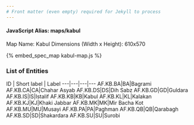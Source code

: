```yaml
---
# Front matter (even empty) required for Jekyll to process
---
```


#### JavaScript Alias: maps/kabul

Map Name: Kabul
Dimensions (Width x Height): 610x570



{% embed_spec_map kabul-map.js %}

### List of Entities

ID | Short label | Label
---|---|---|---
AF.KB.BA|BA|Bagrami
AF.KB.CA|CA|Chahar Asyab
AF.KB.DS|DS|Dih Sabz
AF.KB.GD|GD|Guldara
AF.KB.IS|IS|Istalif
AF.KB.KB|KB|Kabul
AF.KB.KL|KL|Kalakan
AF.KB.KJ|KJ|Khaki Jabbar
AF.KB.MK|MK|Mir Bacha Kot
AF.KB.MU|MU|Musayi
AF.KB.PA|PA|Paghman
AF.KB.QB|QB|Qarabagh
AF.KB.SD|SD|Shakardara
AF.KB.SU|SU|Surobi